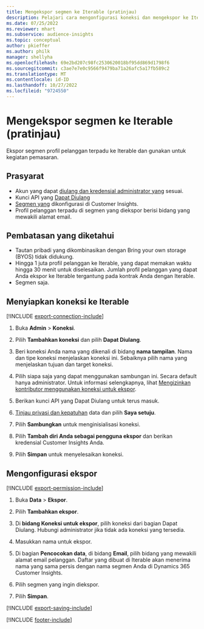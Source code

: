 ```yaml
---
title: Mengekspor segmen ke Iterable (pratinjau)
description: Pelajari cara mengonfigurasi koneksi dan mengekspor ke Iterable.
ms.date: 07/25/2022
ms.reviewer: mhart
ms.subservice: audience-insights
ms.topic: conceptual
author: pkieffer
ms.author: philk
manager: shellyha
ms.openlocfilehash: 69e2bd207c98fc2530620018bf95dd869d1798f6
ms.sourcegitcommit: c3ae7e7e0c9566f9479ba71a26afc5a17fb589c2
ms.translationtype: MT
ms.contentlocale: id-ID
ms.lasthandoff: 10/27/2022
ms.locfileid: "9724550"
---
```

# <a name="export-segments-to-iterable-preview"></a>Mengekspor segmen ke Iterable (pratinjau)

Ekspor segmen profil pelanggan terpadu ke Iterable dan gunakan untuk kegiatan pemasaran.

## <a name="prerequisites"></a>Prasyarat

- Akun yang dapat [diulang dan kredensial administrator yang](https://iterable.com/) sesuai.
- Kunci API yang [Dapat Diulang](https://support.iterable.com/hc/en-us/articles/360043464871)
- [Segmen yang](segments.md) dikonfigurasi di Customer Insights.
- Profil pelanggan terpadu di segmen yang diekspor berisi bidang yang mewakili alamat email.

## <a name="known-limitations"></a>Pembatasan yang diketahui

- Tautan pribadi yang dikombinasikan dengan Bring your own storage (BYOS) tidak didukung.
- Hingga 1 juta profil pelanggan ke Iterable, yang dapat memakan waktu hingga 30 menit untuk diselesaikan. Jumlah profil pelanggan yang dapat Anda ekspor ke Iterable tergantung pada kontrak Anda dengan Iterable.
- Segmen saja.

## <a name="set-up-connection-to-iterable"></a>Menyiapkan koneksi ke Iterable

[!INCLUDE [export-connection-include](includes/export-connection-admn.md)]

1. Buka **Admin** > **Koneksi**.

1. Pilih **Tambahkan koneksi** dan pilih **Dapat Diulang**.

1. Beri koneksi Anda nama yang dikenali di bidang **nama tampilan**. Nama dan tipe koneksi menjelaskan koneksi ini. Sebaiknya pilih nama yang menjelaskan tujuan dan target koneksi.

1. Pilih siapa saja yang dapat menggunakan sambungan ini. Secara default hanya administrator. Untuk informasi selengkapnya, lihat [Mengizinkan kontributor menggunakan koneksi untuk ekspor](connections.md#allow-contributors-to-use-a-connection-for-exports).

1. Berikan kunci API yang Dapat Diulang untuk terus masuk.

1. [Tinjau privasi dan kepatuhan](connections.md#data-privacy-and-compliance) data dan pilih **Saya setuju**.

1. Pilih **Sambungkan** untuk menginisialisasi koneksi.

1. Pilih **Tambah diri Anda sebagai pengguna ekspor** dan berikan kredensial Customer Insights Anda.

1. Pilih **Simpan** untuk menyelesaikan koneksi.

## <a name="configure-an-export"></a>Mengonfigurasi ekspor

[!INCLUDE [export-permission-include](includes/export-permission.md)]

1. Buka **Data** > **Ekspor**.

1. Pilih **Tambahkan ekspor**.

1. Di **bidang Koneksi untuk ekspor**, pilih koneksi dari bagian Dapat Diulang. Hubungi administrator jika tidak ada koneksi yang tersedia.

1. Masukkan nama untuk ekspor.

1. Di bagian **Pencocokan data**, di bidang **Email**, pilih bidang yang mewakili alamat email pelanggan. Daftar yang dibuat di Iterable akan menerima nama yang sama persis dengan nama segmen Anda di Dynamics 365 Customer Insights.

1. Pilih segmen yang ingin diekspor.

1. Pilih **Simpan**.

[!INCLUDE [export-saving-include](includes/export-saving.md)]

[!INCLUDE [footer-include](includes/footer-banner.md)]
